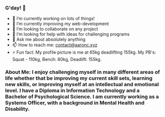 ### G'day! 👋

- 🔭 I’m currently working on lots of things!
- 🌱 I’m currently improving my web-development
- 👯 I’m looking to collaborate on any project
- 🤔 I’m looking for help with ideas for challenging programs
- 💬 Ask me about absolutely anything
- 📫 How to reach me: contact@aaronc.xyz
- ⚡ Fun fact: My profile picture is me at 65kg deadlifting 155kg. My PB's: Squat - 110kg, Bench: 80kg, Deadlift: 155kg.

### About Me: I enjoy challenging myself in many different areas of life whether that be improving my current skill sets, learning new skills, or improving myself at an intellectual and emotional level. I have a Diploma in Information Technology and a Bachelor of Psychological Science. I am currently working as a Systems Officer, with a background in Mental Health and Disability.

